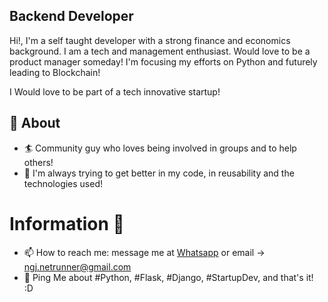 ## Backend Developer           
Hi!, I'm a self taught developer with a strong finance and economics background. I am a tech and management enthusiast. Would love to be a product manager someday! I'm focusing my efforts on Python and futurely leading to Blockchain!

I Would love to be part of a tech innovative startup!

## 🧐 About
- 🏄‍ Community guy who loves being involved in groups and to help others!
- 🌱 I'm always trying to get better in my code, in reusability and the technologies used!

# Information 🤔
- 📫 How to reach me: message me at [Whatsapp](https://wa.me/+5547996235834) or email -> ngj.netrunner@gmail.com
- 💬 Ping Me about #Python, #Flask, #Django, #StartupDev, and that's it! :D 

